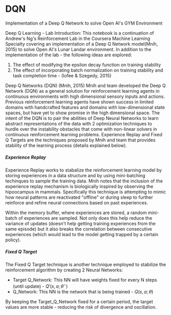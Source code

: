 # DQN
Implementation of a Deep Q Network to solve Open AI's GYM Environment 

Deep Q Learning - Lab
Introduction:
This notebook is a continuation of Andrew's Ng's Reinforcement Lab in the Coursera Machine Learning Specialty covering an implementation of a Deep Q Network model(Mnih, 2015) to solve Open AI's Lunar Landar environment.
In addition to the implementation of the lab - the following ideas are explored:

1. The effect of modifying the epsilon decay function on training stability
2. The effect of incorporating batch normalization on training stability and task completion time - (Iofee & Szegedy, 2015)

Deep Q Networks (DQN) (Mnih, 2015)
Mnih and team developed the Deep Q Network (DQN) as a general solution for reinforcement learning agents in continuous environments with high dimensional sensory inputs and actions. Previous reinforcement learning agents have shown success in limited domains with handcrafted features and domains with low-dimensional state spaces, but have yet to show promise in the high dimensional space. The intent of the DQN is to pair the abilities of Deep Neural Networks to learn abstract representations of the data with 2 optimization techniques to hurdle over the instability obstacles that come with non-linear solvers in continuous reinforcement learning problems. Experience Replay and Fixed Q Targets are the techniques proposed by Mnih and team that provides stability of the learning process (details explained below).

##### Experience Replay
Experience Replay works to stabalize the reinforcement learning model by storing experiences in a data structure and by using mini-batching techinques to sample the training data. Mnih notes that the inclusion of the experience replay mechanism is biologically inspired by observing the hipoocampus in mammals. Specifically this technique is attempting to mimic how neural patterns are reactivated "offline" or during sleep to further reinforce and refine neural connections based on past experiences.

Within the memory buffer, where experiences are stored, a random mini-batch of experiences are sampled. Not only does this help reduce the variance of updates (doesn't help getting training experiences from the same episode) but it also breaks the correlation between consecutive experiences (which would lead to the model getting trapped by a certain policy).


##### Fixed Q Target
The Fixed Q Target technique is another technique employed to stabilize the reinforcement algorithm by creating 2 Neural Networks: 
- Target Q_Network: This NN will have weights fixed for every N steps (until update) - $Q'(s,a; \theta^-)$
- Q_Network: This NN is the network that is being trained -  $Q(s,a; \theta)$

By keeping the Target_Q_Network fixed for a certain period, the target values are more stable - reducing the risk of divergence and oscillation.
